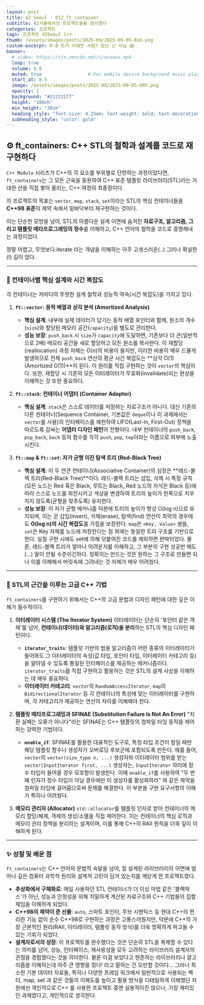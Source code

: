 ```yaml
---
layout: post 
title: 42 Seoul - 012_ft_container
subtitle: 42서울에서의 프로젝트들을 정리했다
categories: 프로젝트
tags: 프로젝트 42Seoul C++ 
thumb: /assets/images/posts/2025-09/2025-09-05-016.png
custom-excerpt: R-B 트리 이해한 사람? 일단 난 아님 😱
banner:
  # video: https://vjs.zencdn.net/v/oceans.mp4
  loop: true
  volume: 0.8
  muted: true                 # For mobile device background music play 
  start_at: 8.5
  image: /assets/images/posts/2025-09/2025-09-05-005.png
  opacity: 1
  background: "#212121ff"
  height: "100vh"
  min_height: "38vh"
  heading_style: "font-size: 4.25em; font-weight: bold; text-decoration: underline"
  subheading_style: "color: gold"
---
```



## ⚙️ ft_containers: C++ STL의 철학과 설계를 코드로 재구현하다

`C++ Module` 시리즈가 C++의 각 요소를 부위별로 단련하는 과정이었다면, `ft_containers`는 그 모든 근육을 동원하여 C++ 표준 템플릿 라이브러리(STL)라는 거대한 산을 직접 쌓아 올리는, C++ 여정의 최종장이다. 

이 프로젝트의 목표는 `vector`, `map`, `stack`, `set`이라는 STL의 핵심 컨테이너들을 **C++98 표준**의 제약 속에서 밑바닥부터 재구현하는 것이다.

이는 단순한 모방을 넘어, STL의 아름다운 설계 이면에 숨겨진 **자료구조, 알고리즘, 그리고 템플릿 메타프로그래밍의 정수**를 이해하고, C++ 언어의 철학을 코드로 증명해내는 과정이었다.

정말 어렵고, 무엇보다 iterate 라는 개념을 이해하는 아주 고생스러운(..) 그러나 확실한(!) 길이 었다.

---

### 📜 컨테이너별 핵심 설계와 시간 복잡도

각 컨테이너는 저마다의 뚜렷한 설계 철학과 성능적 약속(시간 복잡도)을 가지고 있다.

1.  **`ft::vector`: 동적 배열과 상각 분석 (Amortized Analysis)**
    * **핵심 설계**: 내부에 실제 데이터가 담기는 동적 배열 포인터와 함께, 원소의 개수(`size`)와 할당된 메모리 공간(`capacity`)을 별도로 관리한다.
    * **성능 보장**: `push_back` 시 `size`가 `capacity`에 도달하면, 기존보다 더 큰(일반적으로 2배) 메모리 공간을 새로 할당하고 모든 원소를 복사한다. 이 재할당(reallocation) 과정 자체는 O(n)의 비용이 들지만, 이러한 비용이 매우 드물게 발생하므로 전체 `push_back` 연산의 평균 시간 복잡도는 **상각 O(1)(Amortized O(1))**이 된다. 이 원리를 직접 구현하는 것이 `vector`의 핵심이다. 또한, 재할당 시 기존의 모든 이터레이터가 무효화(invalidate)되는 현상을 이해하는 것 또한 중요하다.

2.  **`ft::stack`: 컨테이너 어댑터 (Container Adapter)**
    * **핵심 설계**: `stack`은 스스로 데이터를 저장하는 자료구조가 아니다. 대신 기존의 다른 컨테이너(Sequence Container, 기본값은 `deque`이나 이 과제에서는 `vector`를 사용)의 인터페이스를 제한하여 LIFO(Last-In, First-Out) 정책을 따르도록 감싸는 **어댑터 디자인 패턴**의 전형이다. 내부 컨테이너의 `push_back`, `pop_back`, `back` 등의 함수를 각각 `push`, `pop`, `top`이라는 이름으로 외부에 노출시킨다.

3.  **`ft::map` & `ft::set`: 자가 균형 이진 탐색 트리 (Red-Black Tree)**
    * **핵심 설계**: 이 두 연관 컨테이너(Associative Container)의 심장은 **레드-블랙 트리(Red-Black Tree)**이다. 레드-블랙 트리는 삽입, 삭제 시 특정 규칙(모든 노드는 Red 혹은 Black, 루트는 Black, Red 노드의 자식은 Black 등)에 따라 스스로 노드를 회전시키고 색상을 변경하여 트리의 높이가 한쪽으로 치우치지 않도록(균형을 맞추도록) 유지한다.
    * **성능 보장**: 이 자가 균형 메커니즘 덕분에 트리의 높이가 항상 O(log n)으로 유지되며, 이는 곧 삽입(insert), 삭제(erase), 탐색(find) 연산이 최악의 경우에도 **O(log n)의 시간 복잡도**를 가짐을 보장한다. `map`은 `<Key, Value>` 쌍을, `set`은 Key 자체를 노드에 저장한다는 점 외에는 동일한 트리 구조를 기반으로 한다. 실질 구현 시에도 set에 의해 덧붙여진 코드를 제외하면 판박이었다. 물론, 레드-블랙 트리가 얼마나 어려운지를 이해하고, 그 부분의 구현 성공만 해도(...) 말이 안될 수준이긴하다. 정확히는 만드는 것은 원하는 그 구조로 만들면 되나 이를 이해해서 머릿속에 그려내는 것 자체가 매우 어려웠다.

---

### 🧠 STL의 근간을 이루는 고급 C++ 기법

`ft_containers`를 구현하기 위해서는 C++의 고급 문법과 디자인 패턴에 대한 깊은 이해가 필수적이다.

1.  **이터레이터 시스템 (The Iterator System)**
    이터레이터는 단순히 '포인터 같은 객체'를 넘어, **컨테이너(데이터)와 알고리즘(로직)을 분리**하는 STL의 핵심 디자인 패턴이다.
    * **`iterator_traits`**: 템플릿 기반의 범용 알고리즘이 어떤 종류의 이터레이터가 들어와도 그 이터레이터의 속성(값 타입, 포인터 타입, 이터레이터 카테고리 등)을 알아낼 수 있도록 통일된 인터페이스를 제공하는 메커니즘이다. `iterator_traits`를 직접 구현하고 활용하는 것은 STL의 설계 사상을 이해하는 데 매우 중요하다.
    * **이터레이터 카테고리**: `vector`의 `RandomAccessIterator`, `map`의 `BidirectionalIterator` 등 각 컨테이너의 특성에 맞는 이터레이터를 구현하며, 각 카테고리가 제공하는 연산의 차이를 이해해야 한다.

2.  **템플릿 메타프로그래밍과 SFINAE (Substitution Failure Is Not An Error)**
    "치환 실패는 오류가 아니다"라는 SFINAE는 C++ 템플릿의 컴파일 타임 동작을 제어하는 강력한 기법이다.
    * **`enable_if`**: SFINAE를 활용한 대표적인 도구로, 특정 타입 조건이 참일 때만 해당 템플릿 함수나 생성자가 오버로딩 후보군에 포함되도록 만든다. 예를 들어, `vector`의 `vector(size_type n, ...)` 생성자와 이터레이터 범위를 받는 `vector(InputIterator first, ...)` 생성자는, `InputIterator` 자리에 정수 타입이 들어올 경우 모호함이 발생한다. 이때 `enable_if`를 사용하여 "두 번째 인자가 정수 타입이 아닐 경우에만 이 생성자를 활성화하라" 와 같은 제약을 컴파일 타임에 걸어줌으로써 문제를 해결한다. 이 부분을 구현 요구사항의 이해가 특히나 어려웠다.

3.  **메모리 관리자 (Allocator)**
    `std::allocator`를 템플릿 인자로 받아 컨테이너의 메모리 할당/해제, 객체의 생성/소멸을 직접 제어한다. 이는 컨테이너의 핵심 로직과 메모리 관리 정책을 분리하는 설계이며, 이를 통해 C++의 RAII 원칙을 더욱 깊이 이해하게 된다.

---

### ✨ 성찰 및 배운 점

`ft_containers`는 C++ 언어의 문법적 숙달을 넘어, 잘 설계된 라이브러리의 이면에 얼마나 깊은 컴퓨터 과학적 원리와 설계적 고민이 담겨 있는지를 깨닫게 한 프로젝트였다.

* **추상화에서 구체화로**: 매일 사용하던 STL 컨테이너가 더 이상 마법 같은 '블랙박스'가 아닌, 성능과 안정성을 위해 치밀하게 계산된 자료구조와 C++ 기법들의 집합체임을 이해하게 되었다.
* **C++98의 제약이 준 선물**: `auto`, 스마트 포인터, 무브 시맨틱스 등 현대 C++의 편리한 기능 없이 순수 C++98로 구현하는 과정은 고통스러웠지만, 덕분에 C++의 가장 근본적인 원리(RAII, 이터레이터, 템플릿 동작 방식)를 더욱 명확하게 파고들 수 있는 기회가 되었다.
* **설계자로서의 성장**: 이 프로젝트를 완수했다는 것은 단순히 STL을 복제할 수 있다는 의미를 넘어, 성능, 인터페이스, 재사용성을 모두 고려하는 라이브러리 설계자의 관점을 경험했다는 것을 의미한다. 물론 이걸 보았다고 현존하는 라이브러리나 알고리즘을 이해하는데 아주 큰 영향을 줬다! 라고 말하는 건 오만할 것이다... 그러나 최소한 기본 데이터 자료들, 특히나 다양한 프레임 워크에서 일반적으로 사용되는 벡터, map, set 과 같은 것들의 이해도를 높이고 활용 방식을 디테일하게 이해했단 차원에선 개인적으로 C++ 를 사용한 프로젝트 중엔 실용적이진 않으나, 가장 재미있던 과제였다고, 개인적으로 생각한다. 